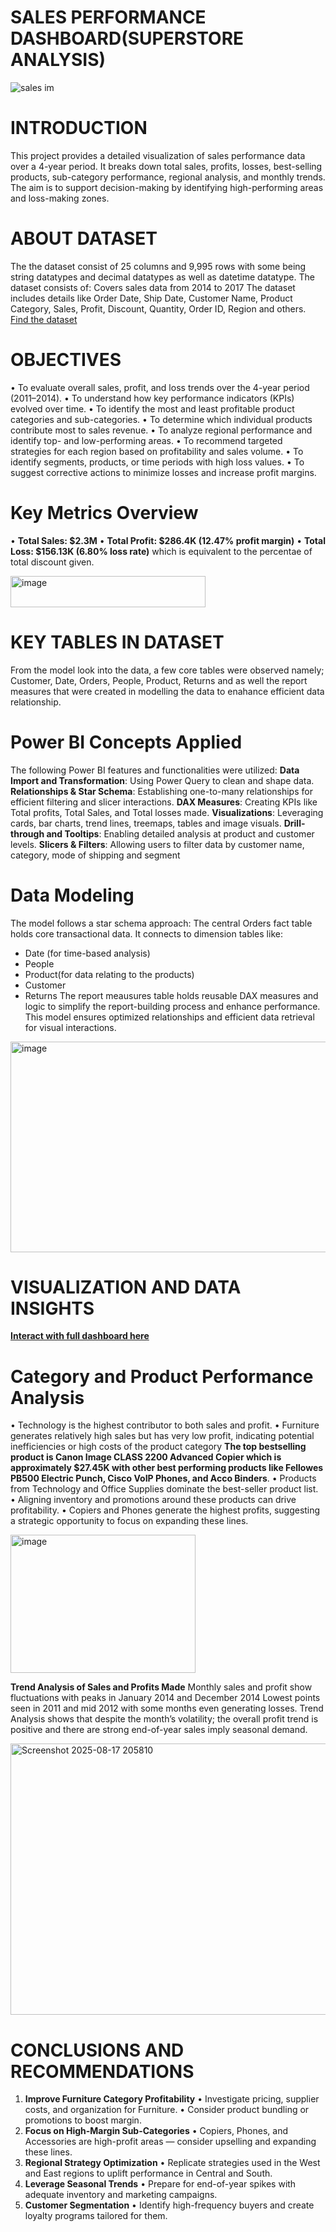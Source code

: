 # SALES PERFORMANCE DASHBOARD(SUPERSTORE ANALYSIS)

![sales im](https://github.com/user-attachments/assets/9efda9f6-2fa6-4ebc-868b-a861110748c1)

# INTRODUCTION
This project provides a detailed visualization of sales performance data over a 4-year period. It breaks down total sales, profits, losses, best-selling products, sub-category performance, regional analysis, and monthly trends. The aim is to support decision-making by identifying high-performing areas and loss-making zones.

# ABOUT DATASET
The the dataset consist of  25 columns and 9,995 rows with some being string datatypes and decimal datatypes as well as datetime datatype. The dataset consists of:
Covers sales data from 2014 to 2017 The dataset includes details like Order Date, Ship Date, Customer Name, Product Category, Sales, Profit, Discount, Quantity, Order ID, Region and others. [Find the dataset]( https://www.kaggle.com/datasets/mohamed38/superstoredataset)

# OBJECTIVES

• To evaluate overall sales, profit, and loss trends over the 4-year period (2011–2014).
• To understand how key performance indicators (KPIs) evolved over time. 
• To identify the most and least profitable product categories and sub-categories.
• To determine which individual products contribute most to sales revenue.
• To analyze regional performance and identify top- and low-performing areas.
• To recommend targeted strategies for each region based on profitability and sales volume.
• To identify segments, products, or time periods with high loss values.
• To suggest corrective actions to minimize losses and increase profit margins.

# Key Metrics Overview

• **Total Sales: $2.3M**
• **Total Profit: $286.4K (12.47% profit margin)**
• **Total Loss: $156.13K (6.80% loss rate)** which is equivalent to the percentae of total discount given.

<img width="312" height="50" alt="image" src="https://github.com/user-attachments/assets/3f32fe05-dd29-4a43-b5b3-1f3ccc35b4ae" />


# KEY TABLES IN DATASET
From the model look into the data, a few core tables were observed namely; Customer, Date, Orders, People, Product, Returns and as well the report measures that were created in modelling the data to enahance efficient data relationship.

# Power BI Concepts Applied
The following Power BI features and functionalities were utilized:
**Data Import and Transformation**: Using Power Query to clean and shape data.
**Relationships & Star Schema**: Establishing one-to-many relationships for efficient filtering and slicer interactions.
**DAX Measures**: Creating KPIs like Total profits, Total Sales, and Total losses made.
**Visualizations**: Leveraging cards, bar charts, trend lines, treemaps, tables and image visuals.
**Drill-through and Tooltips**: Enabling detailed analysis at product and customer levels.
**Slicers & Filters**: Allowing users to filter data by customer name, category, mode of shipping and segment

# Data Modeling
The model follows a star schema approach:
The central Orders fact table holds core transactional data.
It connects to dimension tables like:
- Date (for time-based analysis)
- People
- Product(for data relating to the products)
- Customer
- Returns
The report meausures table holds reusable DAX measures and logic to simplify the report-building process and enhance performance.
This model ensures optimized relationships and efficient data retrieval for visual interactions.

<img width="865" height="337" alt="image" src="https://github.com/user-attachments/assets/4c6012fc-34d1-4b16-98bd-90b6769a51e8" />

# VISUALIZATION AND DATA INSIGHTS
**[Interact with full dashboard here](https://app.powerbi.com/links/F_xQQCp7lj?ctid=f66fae02-5d36-495b-bfe0-78a6ff9f8e6e&pbi_source=linkShare)**

# Category and Product Performance Analysis
• Technology is the highest contributor to both sales and profit.
• Furniture generates relatively high sales but has very low profit, indicating potential inefficiencies or high costs of the product category
**The top bestselling product is Canon Image CLASS 2200 Advanced Copier which is approximately $27.45K with other best performing products like Fellowes PB500 Electric Punch, Cisco VoIP Phones, and Acco Binders**.
• Products from Technology and Office Supplies dominate the best-seller product list.
• Aligning inventory and promotions around these products can drive profitability.
• Copiers and Phones generate the highest profits, suggesting a strategic opportunity to focus on expanding these lines.

<img width="296" height="221" alt="image" src="https://github.com/user-attachments/assets/e36f5ced-93d7-40e8-8bfb-17e92a91dde2" />

**Trend Analysis of Sales and Profits Made**
Monthly sales and profit show fluctuations with peaks in January 2014 and December 2014
Lowest points seen in 2011 and mid 2012 with some months even generating losses.
Trend Analysis shows that despite the month’s volatility; the overall profit trend is positive and there are strong end-of-year sales imply seasonal demand.

<img width="594" height="434" alt="Screenshot 2025-08-17 205810" src="https://github.com/user-attachments/assets/ee49ca37-a759-41f5-9b37-0debb03e9d25" />


# CONCLUSIONS AND RECOMMENDATIONS

1. **Improve Furniture Category Profitability**
• Investigate pricing, supplier costs, and organization for Furniture.
• Consider product bundling or promotions to boost margin.
2. **Focus on High-Margin Sub-Categories**
• Copiers, Phones, and Accessories are high-profit areas — consider upselling and expanding these lines.
3. **Regional Strategy Optimization**
• Replicate strategies used in the West and East regions to uplift performance in Central and South.
4. **Leverage Seasonal Trends**
• Prepare for end-of-year spikes with adequate inventory and marketing campaigns.
5. **Customer Segmentation**
• Identify high-frequency buyers and create loyalty programs tailored for them.
 



